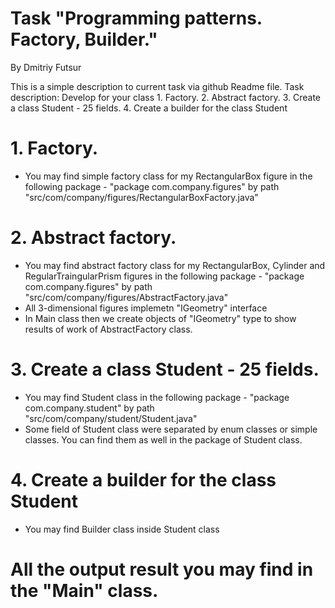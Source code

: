 # Task "Programming patterns. Factory, Builder."
By Dmitriy Futsur

This is a simple description to current task via github Readme file.
Task description:
Develop for your class
    1. Factory.
    2. Abstract factory.
    3. Create a class Student  - 25 fields.
    4. Create a builder for the class Student

# 1. Factory.
  - You may find simple factory class for my RectangularBox figure in the 
  following package - "package com.company.figures" by path "src/com/company/figures/RectangularBoxFactory.java"

# 2. Abstract factory.
  - You may find abstract factory class for my RectangularBox, Cylinder and 
  RegularTraingularPrism figures in the following package -
 "package com.company.figures" by path 
 "src/com/company/figures/AbstractFactory.java"
 - All 3-dimensional figures implemetn "IGeometry" interface
  - In Main class then we create objects of "IGeometry" type to show
  results of work of AbstractFactory class.

# 3. Create a class Student  - 25 fields.
  - You may find Student class in the following package - 
  "package com.company.student" by path 
  "src/com/company/student/Student.java"
 - Some field of Student class were separated by enum classes or simple classes.
    You can find them as well in the package of Student class.

# 4. Create a builder for the class Student
  - You may find Builder class inside Student class
# All the output result you may find in the "Main" class.
 
